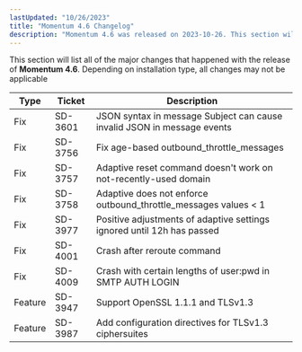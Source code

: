 ```yaml
---
lastUpdated: "10/26/2023"
title: "Momentum 4.6 Changelog"
description: "Momentum 4.6 was released on 2023-10-26. This section will list all of the major changes that happened with the release of Momentum 4.6. Depending on installation type, all changes may not be applicable"
---
```


This section will list all of the major changes that happened with the release of **Momentum 4.6**. Depending on installation type, all changes may not be applicable

<a name="changelog.4.6.table"></a>

| Type | Ticket | Description |
| --- | --- | --- |
| Fix | SD-3601 | JSON syntax in message Subject can cause invalid JSON in message events |
| Fix | SD-3756 | Fix age-based outbound_throttle_messages |
| Fix | SD-3757 | Adaptive reset command doesn't work on not-recently-used domain |
| Fix | SD-3758 | Adaptive does not enforce outbound_throttle_messages values < 1 |
| Fix | SD-3977 | Positive adjustments of adaptive settings ignored until 12h has passed |
| Fix | SD-4001 | Crash after reroute command |
| Fix | SD-4009 | Crash with certain lengths of user:pwd in SMTP AUTH LOGIN |
| Feature | SD-3947 | Support OpenSSL 1.1.1 and TLSv1.3 |
| Feature | SD-3987 | Add configuration directives for TLSv1.3 ciphersuites |
